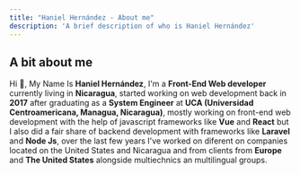 ```yaml
---
title: "Haniel Hernández - About me"
description: 'A brief description of who is Haniel Hernández'
---
```

## A bit about me

Hi 👋, My Name Is **Haniel Hernández**, I'm a **Front-End Web developer** currently living in **Nicaragua**, started working on web development back in **2017** after graduating as a **System Engineer** at **UCA (Universidad Centroamericana, Managua, Nicaragua)**, mostly working on front-end web development with the help of javascript frameworks like **Vue** and **React**  but I also did a fair share of backend development with frameworks like **Laravel** and **Node Js**, over the last few years I've worked on diferent on companies located on the United States and Nicaragua and from clients from **Europe** and **The United States** alongside multiechnics an multilingual groups.